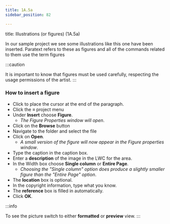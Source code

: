 ```yaml
---
title: 1A.5a
sidebar_position: 82

---
```




title: Illustrations (or figures) (1A.5a)


In our sample project we see some illustrations like this one have been inserted. Paratext refers to these as figures and all of the commands related to them use the term figures


:::caution


It is important to know that figures must be used carefully, respecting the usage permissions of the artist. :::


### How to insert a figure

- Click to place the cursor at the end of the paragraph.
- Click the ≡ project menu
- Under **Insert** choose **Figure**.
	- _The Figure Properties window will open_.
- Click on the **Browse** button
- Navigate to the folder and select the file
- Click on **Open**.
	- _A small version of the figure will now appear in the Figure properties window_.
- Type the caption in the caption box.
- Enter a **description** of the image in the LWC for the area.
- In the Width box choose **Single column** or **Entire Page**.
	- _Choosing the "Single column" option does produce a slightly smaller figure than the "Entire Page" option_.
- The **location** box is optional.
- In the copyright information, type what you know.
- The **reference** box is filled in automatically.
- Click **OK**.

:::info


To see the picture switch to either **formatted** or **preview** view. :::

